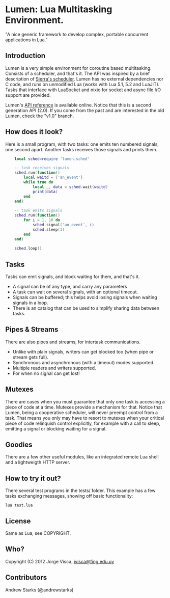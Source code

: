 # Lumen: Lua Multitasking Environment.

"A nice generic framework to develop complex, portable concurrent applications 
in Lua." 

## Introduction

Lumen is a very simple environment for coroutine based multitasking. Consists of a scheduler, and that's it.
The API was inspired by a brief description of [Sierra's scheduler](https://github.com/SierraWireless/luasched/).
Lumen has no external dependencies nor C code, and runs on unmodified Lua (works with Lua 5.1, 5.2 and LuaJIT).
Tasks that interface with LuaSocket and nixio for socket and async file I/O support are provided.

Lumen's [API reference](http://xopxe.github.com/lumen/) is available online. Notice that this is a second 
generation API (2.0). If you come from the past and are interested in the old Lumen, check the "v1.0" branch.


## How does it look?

Here is a small program, with two tasks: one emits ten numbered signals, 
one second apart. Another tasks receives those signals and prints them.

```lua
    local sched=require 'lumen.sched'

    -- task receives signals
    sched.run(function()
    	local waitd = {'an_event'}
    	while true do
    		local _, data = sched.wait(waitd)
    		print(data)
    	end
    end)
    
    -- task emits signals
    sched.run(function()
    	for i = 1, 10 do
    		sched.signal('an_event', i)
    		sched.sleep(1)
    	end
    end)
        
    sched.loop()
```

## Tasks

Tasks can emit signals, and block waiting for them, and that's it.

- A signal can be of any type, and carry any parameters
- A task can wait on several signals, with an optional timeout.
- Signals can be buffered; this helps avoid losing signals when waiting signals in a loop.
- There is an catalog that can be used to simplify sharing data between tasks.


## Pipes & Streams

There are also pipes and streams, for intertask communications. 

- Unlike with plain signals, writers can get blocked too (when pipe or stream gets full).
- Synchronous and asynchronous (with a timeout) modes supported.
- Multiple readers and writers supported. 
- For when no signal can get lost!


## Mutexes

There are cases when you must guarantee that only one task is accessing a piece 
of code at a time. Mutexes provide a mechanism for that. Notice that Lumen, being a 
cooperative scheduler, will never preempt control from a task. That means you only 
may have to resort to mutexes when your critical piece of code relinquish 
control explicitly, for example with a call to sleep, emitting a signal or blocking 
waiting for a signal.


## Goodies

There are a few other useful modules, like an integrated remote Lua shell and a lightweigth 
HTTP server. 


## How to try it out?

There several test programs in the tests/ folder. This example has a 
few tasks exchanging messages, showing off basic functionality:

    lua test.lua


## License

Same as Lua, see COPYRIGHT.


## Who?

Copyright (C) 2012 Jorge Visca, jvisca@fing.edu.uy


## Contributors

Andrew Starks (@andrewstarks)

